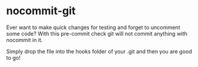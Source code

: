 # nocommit-git
Ever want to make quick changes for testing and forget to uncomment some code? With this pre-commit check git will not commit anything with nocommit in it.

Simply drop the file into the hooks folder of your .git and then you are good to go!

